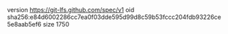 version https://git-lfs.github.com/spec/v1
oid sha256:e84d6002286cc7ea0f03dde595d99d8c59b53fccc204fdb93226ce5e8aab5ef6
size 1750
